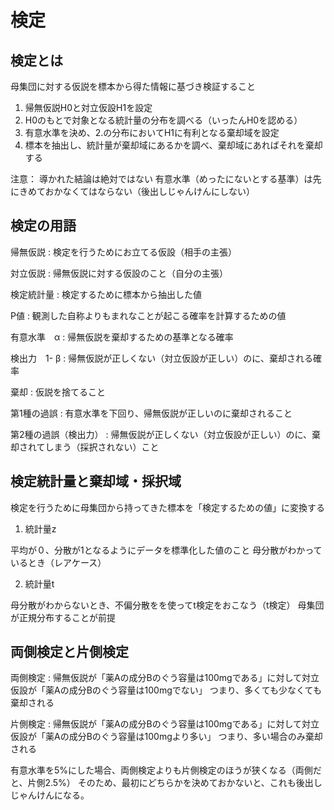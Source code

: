 # 検定

## 検定とは

母集団に対する仮説を標本から得た情報に基づき検証すること

1. 帰無仮説H0と対立仮設H1を設定
2. H0のもとで対象となる統計量の分布を調べる（いったんH0を認める）
3. 有意水準を決め、2.の分布においてH1に有利となる棄却域を設定
4. 標本を抽出し、統計量が棄却域にあるかを調べ、棄却域にあればそれを棄却する

注意：
導かれた結論は絶対ではない
有意水準（めったにないとする基準）は先にきめておかなくてはならない（後出しじゃんけんにしない）

## 検定の用語

帰無仮説
: 検定を行うためにお立てる仮設（相手の主張）

対立仮説
: 帰無仮説に対する仮設のこと（自分の主張）

検定統計量
: 検定するために標本から抽出した値

P値
: 観測した自称よりもまれなことが起こる確率を計算するための値

有意水準　&alpha;
: 帰無仮説を棄却するための基準となる確率

検出力　1- &beta;
: 帰無仮説が正しくない（対立仮設が正しい）のに、棄却される確率

棄却
: 仮説を捨てること

第1種の過誤
: 有意水準を下回り、帰無仮説が正しいのに棄却されること

第2種の過誤（検出力）
: 帰無仮説が正しくない（対立仮設が正しい）のに、棄却されてしまう（採択されない）こと

## 検定統計量と棄却域・採択域

検定を行うために母集団から持ってきた標本を「検定するための値」に変換する

1. 統計量z

平均が０、分散が1となるようにデータを標準化した値のこと
母分散がわかっているとき（レアケース）

2. 統計量t

母分散がわからないとき、不偏分散をを使ってt検定をおこなう（t検定）
母集団が正規分布することが前提

## 両側検定と片側検定

両側検定
: 帰無仮説が「薬Aの成分Bのぐう容量は100mgである」に対して対立仮設が「薬Aの成分Bのぐう容量は100mgでない」
つまり、多くても少なくても棄却される

片側検定
:  帰無仮説が「薬Aの成分Bのぐう容量は100mgである」に対して対立仮設が「薬Aの成分Bのぐう容量は100mgより多い」
つまり、多い場合のみ棄却される

有意水準を5%にした場合、両側検定よりも片側検定のほうが狭くなる（両側だと、片側2.5%）
そのため、最初にどちらかを決めておかないと、これも後出しじゃんけんになる。
